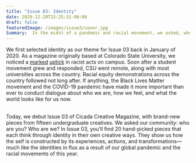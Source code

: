 ```yaml
---
title: "Issue 03: Identity"
date: 2020-12-20T15:25:31-06:00
draft: false
featuredImage: /images/issue3/cover.jpg
Summary:  In the midst of a pandemic and racial movement, we asked, who are you? Who are we? 
---
```


We first selected identity as our theme for Issue 03 back in January of 2020. As a magazine originally based at Colorado State University, we noticed a <a href="https://collegian.com/2019/09/category-news-swastika-drawing-found-on-wall-in-aggie-village/">marked</a> <a href="https://www.nbcnews.com/news/nbcblk/white-colorado-state-students-won-t-be-punished-over-blackface-n1053126">uptick</a> in racist acts on campus. Soon after a student movement grew and responded, CSU went remote, along with most universities across the country. Racial equity demonstrations across the country followed not long after. If anything, the Black Lives Matter movement and the COVID-19 pandemic have made it more important than ever to conduct dialogue about who we are, how we feel, and what the world looks like for us now. <br><br>

Today, we debut Issue 03 of Cicada Creative Magazine, with brand-new pieces from fifteen undergraduate creatives. We asked our community: who are you? Who are we? In Issue 03, you’ll find 20 hand-picked pieces that each think through identity in their own creative ways. They show us how the self is constructed by its experiences, actions, and transformations—much like the identities in flux as a result of our global pandemic and the racial movements of this year.
   
